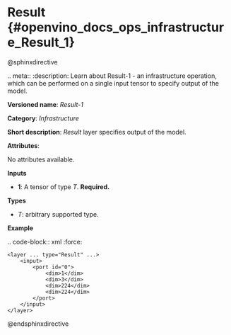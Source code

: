 # Result {#openvino_docs_ops_infrastructure_Result_1}

@sphinxdirective

.. meta::
  :description: Learn about Result-1 - an infrastructure operation, which 
                can be performed on a single input tensor to specify output of the model.

**Versioned name**: *Result-1*

**Category**: *Infrastructure*

**Short description**: *Result* layer specifies output of the model.

**Attributes**:

No attributes available.

**Inputs**

* **1**: A tensor of type *T*. **Required.**

**Types**

* *T*: arbitrary supported type.

**Example**

.. code-block:: xml
   :force:

    <layer ... type="Result" ...>
        <input>
            <port id="0">
                <dim>1</dim>
                <dim>3</dim>
                <dim>224</dim>
                <dim>224</dim>
            </port>
        </input>
    </layer>


@endsphinxdirective


